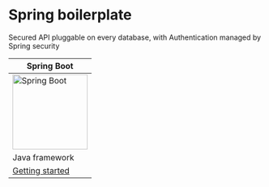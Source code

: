 # Spring boilerplate 

Secured API pluggable on every database, with Authentication managed by Spring security

| Spring Boot |
|--|
| <img src="http://www.jonclawson.com/sites/jonclawson.com/files/imagecache/small/spring-icon.png" alt="Spring Boot" width="148" height="148"> |
|Java framework|
| <a href="https://spring.io/guides/gs/spring-boot/">Getting started</a> |